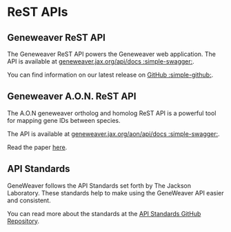 # ReST APIs

## Geneweaver ReST API
The Geneweaver ReST API powers the Geneweaver web application. The API is available at
[geneweaver.jax.org/api/docs :simple-swagger:](https://geneweaver.jax.org/api/docs).

You can find information on our latest release on [GitHub :simple-github:](https://github.com/TheJacksonLaboratory/geneweaver-api/releases).

## Geneweaver A.O.N. ReST API

The A.O.N geneweaver ortholog and homolog ReST API is a powerful tool for mapping gene 
IDs between species. 

The API is available at 
[geneweaver.jax.org/aon/api/docs :simple-swagger:](https://geneweaver.jax.org/aon/api/docs).

Read the paper [here](https://pubmed.ncbi.nlm.nih.gov/37891644/).


## API Standards

GeneWeaver follows the API Standards set forth by The Jackson Laboratory. These 
standards help to make using the GeneWeaver API easier and consistent.

You can read more about the standards at the 
[API Standards GitHub Repository](https://thejacksonlaboratory.github.io/api-standards/).
